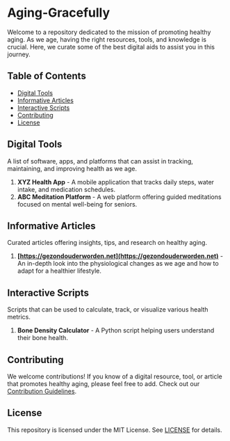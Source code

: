 # Aging-Gracefully

Welcome to a repository dedicated to the mission of promoting healthy aging. As we age, having the right resources, tools, and knowledge is crucial. Here, we curate some of the best digital aids to assist you in this journey.

## Table of Contents
- [Digital Tools](#digital-tools)
- [Informative Articles](#informative-articles)
- [Interactive Scripts](#interactive-scripts)
- [Contributing](#contributing)
- [License](#license)

## Digital Tools

A list of software, apps, and platforms that can assist in tracking, maintaining, and improving health as we age.

1. **XYZ Health App** - A mobile application that tracks daily steps, water intake, and medication schedules.
2. **ABC Meditation Platform** - A web platform offering guided meditations focused on mental well-being for seniors.

## Informative Articles

Curated articles offering insights, tips, and research on healthy aging. 

1. **[https://gezondouderworden.net](https://gezondouderworden.net)** - An in-depth look into the physiological changes as we age and how to adapt for a healthier lifestyle.

## Interactive Scripts

Scripts that can be used to calculate, track, or visualize various health metrics.

1. **Bone Density Calculator** - A Python script helping users understand their bone health.

## Contributing

We welcome contributions! If you know of a digital resource, tool, or article that promotes healthy aging, please feel free to add. Check out our [Contribution Guidelines](CONTRIBUTING.md).

## License

This repository is licensed under the MIT License. See [LICENSE](LICENSE) for details.
